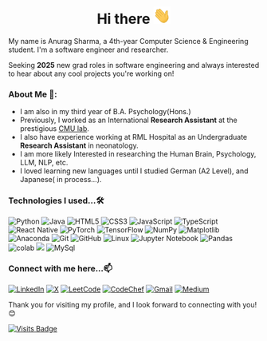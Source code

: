 <h1 align="center"><b>Hi there </b><img src="https://github.com/Armanx200/Armanx200/blob/main/assets/Hello.gif" width="35"></h1>   
My name is Anurag Sharma, a 4th-year Computer Science & Engineering student. I'm a software engineer and researcher.

   
Seeking **2025** new grad roles in software engineering and always interested to hear about any cool projects you're working on!


### About Me 💬:  
  - I am also in my third year of B.A. Psychology(Hons.)
  - Previously, I worked as an International **Research Assistant** at the prestigious [CMU lab](https://xulabs.github.io/).
  - I also have experience working at RML Hospital as an Undergraduate **Research Assistant** in neonatology.
  - I am more likely Interested in researching the Human Brain, Psychology, LLM, NLP, etc.
  - I loved learning new languages until I studied German (A2 Level), and Japanese( in process...).



### Technologies I used...🛠
   
![Python](https://img.shields.io/badge/python-3670A0?style=for-the-badge&logo=python&logoColor=ffdd54)
![Java](https://img.shields.io/badge/java-%23ED8B00.svg?style=for-the-badge&logo=openjdk&logoColor=white)
![HTML5](https://img.shields.io/badge/html5-%23E34F26.svg?style=for-the-badge&logo=html5&logoColor=white)
![CSS3](https://img.shields.io/badge/css3-%231572B6.svg?style=for-the-badge&logo=css3&logoColor=white)
![JavaScript](https://img.shields.io/badge/JavaScript-323330?style=for-the-badge&logo=javascript&logoColor=F7DF1E)
![TypeScript](https://img.shields.io/badge/TypeScript-007ACC?style=for-the-badge&logo=typescript&logoColor=white)
![React Native](https://img.shields.io/badge/React_Native-20232A?style=for-the-badge&logo=react&logoColor=61DAFB)
![PyTorch](https://img.shields.io/badge/PyTorch-%23EE4C2C.svg?style=for-the-badge&logo=PyTorch&logoColor=white)
![TensorFlow](https://img.shields.io/badge/TensorFlow-%23FF6F00.svg?style=for-the-badge&logo=TensorFlow&logoColor=white)
![NumPy](https://img.shields.io/badge/numpy-%23013243.svg?style=for-the-badge&logo=numpy&logoColor=white)
![Matplotlib](https://img.shields.io/badge/Matplotlib-%23ffffff.svg?style=for-the-badge&logo=Matplotlib&logoColor=black)
![Anaconda](https://img.shields.io/badge/Anaconda-%2344A833.svg?style=for-the-badge&logo=anaconda&logoColor=white)
![Git](https://img.shields.io/badge/git-%23F05033.svg?style=for-the-badge&logo=git&logoColor=white)
![GitHub](https://img.shields.io/badge/github-%23121011.svg?style=for-the-badge&logo=github&logoColor=white)
![Linux](https://img.shields.io/badge/Linux-FCC624?style=for-the-badge&logo=linux&logoColor=black)
![Jupyter Notebook](https://img.shields.io/badge/jupyter-%23FA0F00.svg?style=for-the-badge&logo=jupyter&logoColor=white)
![Pandas](https://img.shields.io/badge/pandas-%23150458.svg?style=for-the-badge&logo=pandas&logoColor=white)
![colab](https://img.shields.io/badge/Colab-F9AB00?style=for-the-badge&logo=googlecolab&color=525252)
![](https://img.shields.io/badge/R-276DC3?style=for-the-badge&logo=r&logoColor=white)
![MySql](https://img.shields.io/badge/MySQL-00000F?style=for-the-badge&logo=mysql&logoColor=white)


### Connect with me here...📫
[![LinkedIn](https://img.shields.io/badge/LinkedIn-0A66C2.svg?style=for-the-badge&logo=LinkedIn&logoColor=white)](https://www.linkedin.com/in/anurag-sharma-6aa7ab216/)
[![X](https://img.shields.io/badge/X-000000.svg?style=for-the-badge&logo=X&logoColor=white)](https://x.com/anu0x7D4)
[![LeetCode](https://img.shields.io/badge/LeetCode-FFA116.svg?style=for-the-badge&logo=LeetCode&logoColor=white)](https://leetcode.com/u/Itachi_uchiya/)
[![CodeChef](https://img.shields.io/badge/CodeChef-5B4638.svg?style=for-the-badge&logo=CodeChef&logoColor=white)](https://www.codechef.com/users/minato1234)
[![Gmail](https://img.shields.io/badge/Gmail-D14836?style=for-the-badge&logo=gmail&logoColor=white)](anuragsharma58693@gmail.com)
[![Medium](https://img.shields.io/badge/Medium-12100E?style=for-the-badge&logo=medium&logoColor=white)](https://medium.com/@anuragsharma58693)


<!---  ![Visits](https://img.shields.io/badge/Visits-23650-blue) --->

Thank you for visiting my profile, and I look forward to connecting with you!😊

[![Visits Badge](https://badges.pufler.dev/visits/AnuragSharma5893/AnuragSharma5893)](https://badges.pufler.dev)
